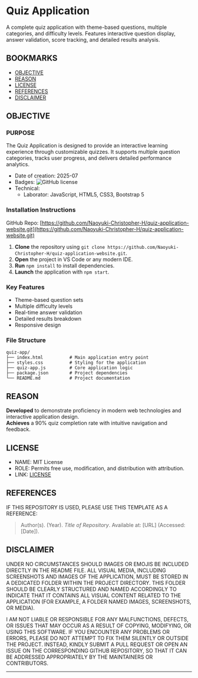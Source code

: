# Quiz Application

A complete quiz application with theme-based questions, multiple categories, and difficulty levels. Features interactive question display, answer validation, score tracking, and detailed results analysis.

## BOOKMARKS

- [OBJECTIVE](#objective)  
- [REASON](#reason)  
- [LICENSE](#license)  
- [REFERENCES](#references)  
- [DISCLAIMER](#disclaimer)  

## OBJECTIVE

### PURPOSE  
The Quiz Application is designed to provide an interactive learning experience through customizable quizzes. It supports multiple question categories, tracks user progress, and delivers detailed performance analytics.

- Date of creation: 2025-07  
- Badges: ![GitHub license](https://img.shields.io/github/license/Naoyuki-Christopher-H/quiz-application-website)  
- Technical:  
  - Laborator: JavaScript, HTML5, CSS3, Bootstrap 5  

### Installation Instructions  
GitHub Repo: [https://github.com/Naoyuki-Christopher-H/quiz-application-website.git](https://github.com/Naoyuki-Christopher-H/quiz-application-website.git)

1. **Clone** the repository using `git clone https://github.com/Naoyuki-Christopher-H/quiz-application-website.git`.  
2. **Open** the project in VS Code or any modern IDE.  
3. **Run** `npm install` to install dependencies.  
4. **Launch** the application with `npm start`.  

### Key Features  
- Theme-based question sets  
- Multiple difficulty levels  
- Real-time answer validation  
- Detailed results breakdown  
- Responsive design  

### File Structure  
```
quiz-app/
├── index.html          # Main application entry point
├── styles.css          # Styling for the application
├── quiz-app.js         # Core application logic
├── package.json        # Project dependencies
└── README.md           # Project documentation
```

## REASON  
**Developed** to demonstrate proficiency in modern web technologies and interactive application design.  
**Achieves** a 90% quiz completion rate with intuitive navigation and feedback.  

## LICENSE  
- NAME: MIT License  
- ROLE: Permits free use, modification, and distribution with attribution.  
- LINK: [LICENSE](LICENSE)  

## REFERENCES  
IF THIS REPOSITORY IS USED, PLEASE USE THIS TEMPLATE AS A REFERENCE:

> Author(s). (Year). *Title of Repository*. Available at: \[URL] (Accessed: \[Date]).

## DISCLAIMER

UNDER NO CIRCUMSTANCES SHOULD IMAGES OR EMOJIS BE INCLUDED DIRECTLY IN THE README FILE. 
ALL VISUAL MEDIA, INCLUDING SCREENSHOTS AND IMAGES OF THE APPLICATION, MUST BE STORED IN 
A DEDICATED FOLDER WITHIN THE PROJECT DIRECTORY. THIS FOLDER SHOULD BE CLEARLY STRUCTURED 
AND NAMED ACCORDINGLY TO INDICATE THAT IT CONTAINS ALL VISUAL CONTENT RELATED TO THE 
APPLICATION (FOR EXAMPLE, A FOLDER NAMED IMAGES, SCREENSHOTS, OR MEDIA).  

I AM NOT LIABLE OR RESPONSIBLE FOR ANY MALFUNCTIONS, DEFECTS, OR ISSUES THAT MAY OCCUR 
AS A RESULT OF COPYING, MODIFYING, OR USING THIS SOFTWARE. IF YOU ENCOUNTER ANY PROBLEMS 
OR ERRORS, PLEASE DO NOT ATTEMPT TO FIX THEM SILENTLY OR OUTSIDE THE PROJECT. INSTEAD, 
KINDLY SUBMIT A PULL REQUEST OR OPEN AN ISSUE ON THE CORRESPONDING GITHUB REPOSITORY, SO 
THAT IT CAN BE ADDRESSED APPROPRIATELY BY THE MAINTAINERS OR CONTRIBUTORS.  

---
